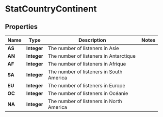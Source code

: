 

# StatCountryContinent


## Properties

| Name | Type | Description | Notes |
|------------ | ------------- | ------------- | -------------|
|**AS** | **Integer** | The number of listeners in Asie |  |
|**AN** | **Integer** | The number of listeners in Antarctique |  |
|**AF** | **Integer** | The number of listeners in Afrique |  |
|**SA** | **Integer** | The number of listeners in South America |  |
|**EU** | **Integer** | The number of listeners in Europe |  |
|**OC** | **Integer** | The number of listeners in Océanie |  |
|**NA** | **Integer** | The number of listeners in North America |  |



